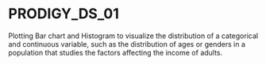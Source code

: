 # PRODIGY_DS_01
Plotting Bar chart and Histogram to visualize the distribution of a categorical and continuous variable, such as the distribution of ages or genders in a population that studies the factors affecting the income of adults.
